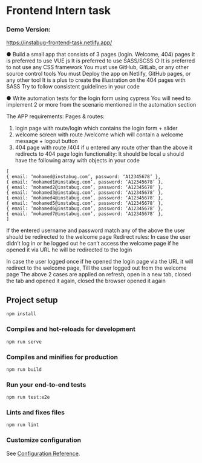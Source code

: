 # Frontend Intern task
### Demo Version:  
https://instabug-frontend-task.netlify.app/

**●** Build a small app that consists of 3 pages (login. Welcome, 404) pages
It is preferred to use VUE js
It is preferred to use SASS/SCSS
○ It is preferred to not use any CSS framework
You must use GitHub, GitLab, or any other source control tools
You must Deploy the app on Netlify, GitHub pages, or any other tool
It is a plus to create the illustration on the 404 pages with SASS
Try to follow consistent guidelines in your code

**●** Write automation tests for the login form using cypress
 You will need to implement 2 or more from the scenario mentioned in the automation section

The APP requirements:
Pages & routes:

1. login page with route/login which contains the login form + slider
2. welcome screen with route /welcome which will contain a welcome message + logout
    button
3. 404 page with route /404 if u entered any route other than the above it redirects to 404
    page
login functionality:
It should be local u should have the following array with objects in your code
```
[
{ email: ‘mohamed@instabug.com’, password: ‘A12345678’ },
{ email: ‘mohamed1@instabug.com’, password: ‘A12345678’ },
{ email: ‘mohamed2@instabug.com’, password: ‘A12345678’ },
{ email: ‘mohamed3@instabug.com’, password: ‘A12345678’ },
{ email: ‘mohamed4@instabug.com’, password: ‘A12345678’ },
{ email: ‘mohamed5@instabug.com’, password: ‘A12345678’ },
{ email: ‘mohamed6@instabug.com’, password: ‘A12345678’ },
{ email: ‘mohamed7@instabug.com’, password: ‘A12345678’ },
]
```
If the entered username and password match any of the above the user should be redirected to
the welcome page
Redirect rules:
In case the user didn’t log in or he logged out he can’t access the welcome page if he opened it
via URL he will be redirected to the login


In case the user logged once if he opened the login page via the URL it will redirect to the
welcome page, Till the user logged out from the welcome page
The above 2 cases are applied on refresh, open in a new tab, closed the tab and opened it
again, closed the browser opened it again



## Project setup

```
npm install
```

### Compiles and hot-reloads for development
```
npm run serve
```

### Compiles and minifies for production
```
npm run build
```

### Run your end-to-end tests
```
npm run test:e2e
```

### Lints and fixes files
```
npm run lint
```

### Customize configuration
See [Configuration Reference](https://cli.vuejs.org/config/).
